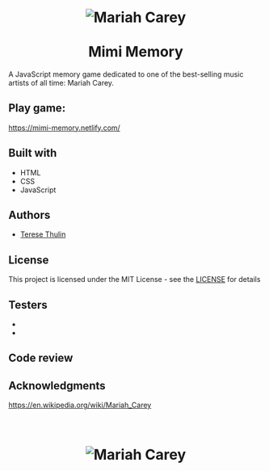 
<h1 align="center">
    <br>
    <img src="https://media.giphy.com/media/10w2kccsAdggZG/giphy.gif" alt="Mariah Carey" align="center">
    <br>
    <br>
        Mimi Memory
    <br>
</h1>

A JavaScript memory game dedicated to one of the best-selling music artists of all time: Mariah Carey.


## Play game:

https://mimi-memory.netlify.com/


## Built with
- HTML
- CSS
- JavaScript


## Authors
- [Terese Thulin](https://github.com/teresethulin)


## License
This project is licensed under the MIT License - see the [LICENSE](https://github.com/teresethulin/mimi-memory/blob/master/LICENSE) for details


## Testers
-
-


## Code review


## Acknowledgments

https://en.wikipedia.org/wiki/Mariah_Carey




<h1 align="center">
    <br>
    <img src="https://media.giphy.com/media/BqLrzwECYnni0/giphy.gif" alt="Mariah Carey" align="center">
    <br>
    <br>
</h1>

